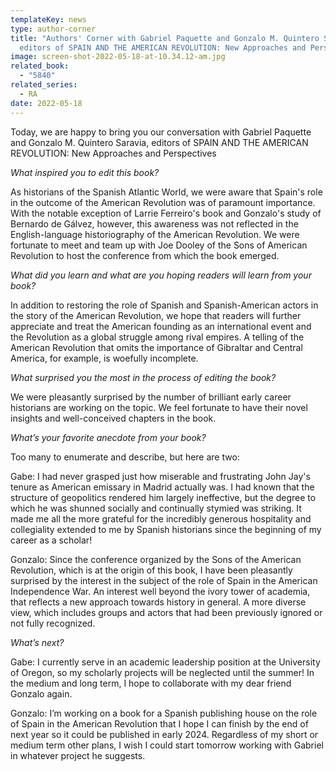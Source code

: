 ```yaml
---
templateKey: news
type: author-corner
title: "Authors' Corner with Gabriel Paquette and Gonzalo M. Quintero Saravia,
  editors of SPAIN AND THE AMERICAN REVOLUTION: New Approaches and Perspectives"
image: screen-shot-2022-05-18-at-10.34.12-am.jpg
related_book:
  - "5840"
related_series:
  - RA
date: 2022-05-18
---
```

Today, we are happy to bring you our conversation with Gabriel Paquette and Gonzalo M. Quintero Saravia, editors of SPAIN AND THE AMERICAN REVOLUTION: New Approaches and Perspectives

*What inspired you to edit this book?* 

As historians of the Spanish Atlantic World, we were aware that Spain's role in the outcome of the American Revolution was of paramount importance. With the notable exception of Larrie Ferreiro's book and Gonzalo's study of Bernardo de Gálvez, however, this awareness was not reflected in the English-language historiography of the American Revolution. We were fortunate to meet and team up with Joe Dooley of the Sons of American Revolution to host the conference from which the book emerged.  

*What did you learn and what are you hoping readers will learn from your book?* 

In addition to restoring the role of Spanish and Spanish-American actors in the story of the American Revolution, we hope that readers will further appreciate and treat the American founding as an international event and the Revolution as a global struggle among rival empires. A telling of the American Revolution that omits the importance of Gibraltar and Central America, for example, is woefully incomplete.  

*What surprised you the most in the process of editing the book?* 

We were pleasantly surprised by the number of brilliant early career historians are working on the topic. We feel fortunate to have their novel insights and well-conceived chapters in the book.

*What’s your favorite anecdote from your book?*

Too many to enumerate and describe, but here are two: 

Gabe: I had never grasped just how miserable and frustrating John Jay's tenure as American emissary in Madrid actually was. I had known that the structure of geopolitics rendered him largely ineffective, but the degree to which he was shunned socially and continually stymied was striking. It made me all the more grateful for the incredibly generous hospitality and collegiality extended to me by Spanish historians since the beginning of my career as a scholar!

Gonzalo: Since the conference organized by the Sons of the American Revolution, which is at the origin of this book, I have been pleasantly surprised by the interest in the subject of the role of Spain in the American Independence War. An interest well beyond the ivory tower of academia, that reflects a new approach towards history in general. A more diverse view, which includes groups and actors that had been previously ignored or not fully recognized.

*What’s next?* 

Gabe: I currently serve in an academic leadership position at the University of Oregon, so my scholarly projects will be neglected until the summer! In the medium and long term, I hope to collaborate with my dear friend Gonzalo again. 

Gonzalo: I’m working on a book for a Spanish publishing house on the role of Spain in the American Revolution that I hope I can finish by the end of next year so it could be published in early 2024. Regardless of my short or medium term other plans, I wish I could start tomorrow working with Gabriel in whatever project he suggests.